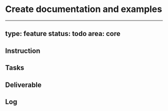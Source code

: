 # Create documentation and examples

---
type: feature
status: todo
area: core
---


## Instruction

## Tasks

## Deliverable

## Log
